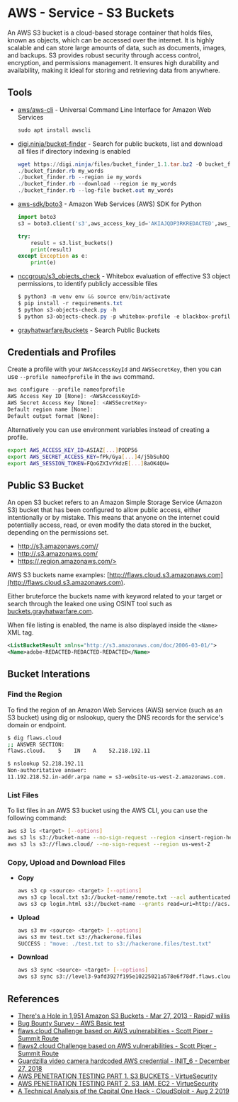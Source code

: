 # AWS - Service - S3 Buckets

An AWS S3 bucket is a cloud-based storage container that holds files, known as objects, which can be accessed over the internet. It is highly scalable and can store large amounts of data, such as documents, images, and backups. S3 provides robust security through access control, encryption, and permissions management. It ensures high durability and availability, making it ideal for storing and retrieving data from anywhere.

## Tools

* [aws/aws-cli](https://github.com/aws/aws-cli) - Universal Command Line Interface for Amazon Web Services
	```ps1
	sudo apt install awscli
	```
* [digi.ninja/bucket-finder](https://digi.ninja/projects/bucket_finder.php) - Search for public buckets, list and download all files if directory indexing is enabled
	```powershell
	wget https://digi.ninja/files/bucket_finder_1.1.tar.bz2 -O bucket_finder_1.1.tar.bz2
	./bucket_finder.rb my_words
	./bucket_finder.rb --region ie my_words
	./bucket_finder.rb --download --region ie my_words
	./bucket_finder.rb --log-file bucket.out my_words
	```
* [aws-sdk/boto3](https://boto3.amazonaws.com/v1/documentation/api/latest/index.html) - Amazon Web Services (AWS) SDK for Python
	```python
	import boto3
	s3 = boto3.client('s3',aws_access_key_id='AKIAJQDP3RKREDACTED',aws_secret_access_key='igH8yFmmpMbnkcUaCqXJIRIozKVaREDACTED',region_name='us-west-1')

	try:
		result = s3.list_buckets()
		print(result)
	except Exception as e:
		print(e)
	```
* [nccgroup/s3_objects_check](https://github.com/nccgroup/s3_objects_check) - Whitebox evaluation of effective S3 object permissions, to identify publicly accessible files
    ```powershell
    $ python3 -m venv env && source env/bin/activate
    $ pip install -r requirements.txt
    $ python s3-objects-check.py -h
    $ python s3-objects-check.py -p whitebox-profile -e blackbox-profile
    ```
* [grayhatwarfare/buckets](https://buckets.grayhatwarfare.com/) - Search Public Buckets


## Credentials and Profiles

Create a profile with your `AWSAccessKeyId` and `AWSSecretKey`, then you can use `--profile nameofprofile` in the `aws` command.

```js
aws configure --profile nameofprofile
AWS Access Key ID [None]: <AWSAccessKeyId>
AWS Secret Access Key [None]: <AWSSecretKey>
Default region name [None]: 
Default output format [None]: 
```

Alternatively you can use environment variables instead of creating a profile.

```bash
export AWS_ACCESS_KEY_ID=ASIAZ[...]PODP56
export AWS_SECRET_ACCESS_KEY=fPk/Gya[...]4/j5bSuhDQ
export AWS_SESSION_TOKEN=FQoGZXIvYXdzE[...]8aOK4QU=
```


## Public S3 Bucket

An open S3 bucket refers to an Amazon Simple Storage Service (Amazon S3) bucket that has been configured to allow public access, either intentionally or by mistake. This means that anyone on the internet could potentially access, read, or even modify the data stored in the bucket, depending on the permissions set.

* [http://s3.amazonaws.com/<bucket-name>/](http://s3.amazonaws.com/<bucket-name>/)
* [http://<bucket-name>.s3.amazonaws.com/](http://<bucket-name>.s3.amazonaws.com/)
* [https://<bucket-name>.region.amazonaws.com/<file>>](https://<bucket-name>.region.amazonaws.com/<file>)

AWS S3 buckets name examples: [http://flaws.cloud.s3.amazonaws.com](http://flaws.cloud.s3.amazonaws.com). 

Either bruteforce the buckets name with keyword related to your target or search through the leaked one using OSINT tool such as [buckets.grayhatwarfare.com](https://buckets.grayhatwarfare.com/).

When file listing is enabled, the name is also displayed inside the `<Name>` XML tag.

```xml
<ListBucketResult xmlns="http://s3.amazonaws.com/doc/2006-03-01/">
<Name>adobe-REDACTED-REDACTED-REDACTED</Name>
```


## Bucket Interations

### Find the Region

To find the region of an Amazon Web Services (AWS) service (such as an S3 bucket) using dig or nslookup, query the DNS records for the service's domain or endpoint.

```bash
$ dig flaws.cloud
;; ANSWER SECTION:
flaws.cloud.    5    IN    A    52.218.192.11

$ nslookup 52.218.192.11
Non-authoritative answer:
11.192.218.52.in-addr.arpa name = s3-website-us-west-2.amazonaws.com.
```


### List Files

To list files in an AWS S3 bucket using the AWS CLI, you can use the following command:

```bash
aws s3 ls <target> [--options]
aws s3 ls s3://bucket-name --no-sign-request --region <insert-region-here>
aws s3 ls s3://flaws.cloud/ --no-sign-request --region us-west-2
```


### Copy, Upload and Download Files

* **Copy**
	```bash
	aws s3 cp <source> <target> [--options]
	aws s3 cp local.txt s3://bucket-name/remote.txt --acl authenticated-read
	aws s3 cp login.html s3://bucket-name --grants read=uri=http://acs.amazonaws.com/groups/global/AllUsers
	```

* **Upload**
	```bash
	aws s3 mv <source> <target> [--options]
	aws s3 mv test.txt s3://hackerone.files
	SUCCESS : "move: ./test.txt to s3://hackerone.files/test.txt"
	```

* **Download**
	```bash
	aws s3 sync <source> <target> [--options]
	aws s3 sync s3://level3-9afd3927f195e10225021a578e6f78df.flaws.cloud/ . --no-sign-request --region us-west-2
	```


## References

* [There's a Hole in 1,951 Amazon S3 Buckets - Mar 27, 2013 - Rapid7 willis](https://community.rapid7.com/community/infosec/blog/2013/03/27/1951-open-s3-buckets)
* [Bug Bounty Survey - AWS Basic test](https://web.archive.org/web/20180808181450/https://twitter.com/bugbsurveys/status/860102244171227136)
* [flaws.cloud Challenge based on AWS vulnerabilities - Scott Piper - Summit Route](http://flaws.cloud/)
* [flaws2.cloud Challenge based on AWS vulnerabilities - Scott Piper - Summit Route](http://flaws2.cloud)
* [Guardzilla video camera hardcoded AWS credential - INIT_6 - December 27, 2018](https://blackmarble.sh/guardzilla-video-camera-hard-coded-aws-credentials/)
* [AWS PENETRATION TESTING PART 1. S3 BUCKETS - VirtueSecurity](https://www.virtuesecurity.com/aws-penetration-testing-part-1-s3-buckets/)
* [AWS PENETRATION TESTING PART 2. S3, IAM, EC2 - VirtueSecurity](https://www.virtuesecurity.com/aws-penetration-testing-part-2-s3-iam-ec2/)
* [A Technical Analysis of the Capital One Hack - CloudSploit - Aug 2 2019](https://blog.cloudsploit.com/a-technical-analysis-of-the-capital-one-hack-a9b43d7c8aea?gi=8bb65b77c2cf)
